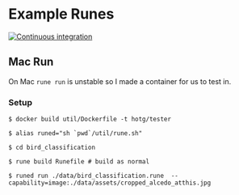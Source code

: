 # Example Runes

[![Continuous integration](https://github.com/hotg-ai/test-runes/actions/workflows/main.yml/badge.svg)](https://github.com/hotg-ai/test-runes/actions/workflows/main.yml)

## Mac Run

On Mac `rune run` is unstable so I made a container for us to test in.

### Setup

```
$ docker build util/Dockerfile -t hotg/tester

$ alias runed="sh `pwd`/util/rune.sh"

$ cd bird_classification

$ rune build Runefile # build as normal

$ runed run ./data/bird_classification.rune  --capability=image:./data/assets/cropped_alcedo_atthis.jpg

```
